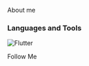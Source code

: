 About me

### Languages and Tools
![Flutter](https://img.shields.io/badge/-Lua-090909?style=for-the-badge&logo=Lua)

Follow Me
